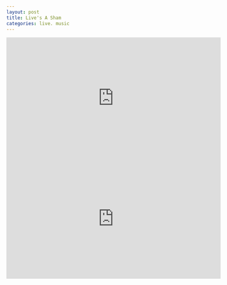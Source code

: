 ```yaml
---
layout: post
title: Live's A Sham
categories: live. music
---
```


<iframe width="560" height="315" src="https://www.youtube-nocookie.com/embed/IjnG6syLcfU" frameborder="0" allow="accelerometer; autoplay; encrypted-media; gyroscope; picture-in-picture" allowfullscreen></iframe>

<iframe width="560" height="315" src="https://www.youtube-nocookie.com/embed/2GQMIXGRjaw" frameborder="0" allow="accelerometer; autoplay; encrypted-media; gyroscope; picture-in-picture" allowfullscreen></iframe>
